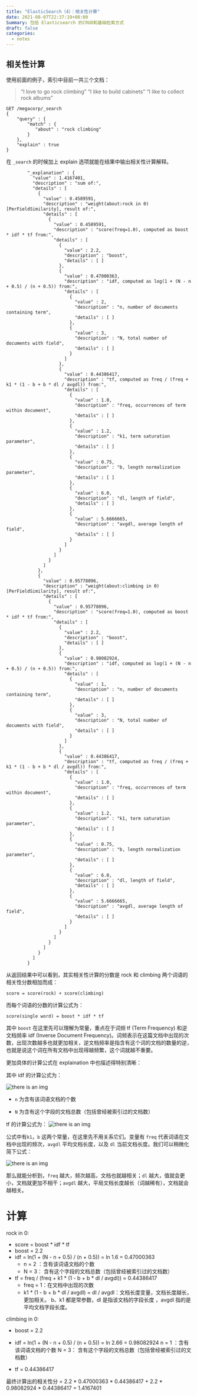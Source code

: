 ```yaml
---
title: "ElasticSearch（4）：相关性计算"
date: 2021-08-07T22:37:19+08:00
Summary: 包括 Elasticsearch 的CRUD和基础检索方式
draft: false
categories:
  - notes
---
```

## 相关性计算

使用前面的例子，索引中目前一共三个文档：

> “I love to go rock climbing”
> “I like to build cabinets”
> “I like to collect rock albums”



```
GET /megacorp/_search
{
    "query" : {
        "match" : {
           "about" : "rock climbing"
        }
    },
    "explain" : true
}
```

在 `_search` 的时候加上 explain 选项就能在结果中输出相关性计算解释。

```
 		"_explanation" : {
          "value" : 1.4167401,
          "description" : "sum of:",
          "details" : [
            {
              "value" : 0.4589591,
              "description" : "weight(about:rock in 0) [PerFieldSimilarity], result of:",
              "details" : [
                {
                  "value" : 0.4589591,
                  "description" : "score(freq=1.0), computed as boost * idf * tf from:",
                  "details" : [
                    {
                      "value" : 2.2,
                      "description" : "boost",
                      "details" : [ ]
                    },
                    {
                      "value" : 0.47000363,
                      "description" : "idf, computed as log(1 + (N - n + 0.5) / (n + 0.5)) from:",
                      "details" : [
                        {
                          "value" : 2,
                          "description" : "n, number of documents containing term",
                          "details" : [ ]
                        },
                        {
                          "value" : 3,
                          "description" : "N, total number of documents with field",
                          "details" : [ ]
                        }
                      ]
                    },
                    {
                      "value" : 0.44386417,
                      "description" : "tf, computed as freq / (freq + k1 * (1 - b + b * dl / avgdl)) from:",
                      "details" : [
                        {
                          "value" : 1.0,
                          "description" : "freq, occurrences of term within document",
                          "details" : [ ]
                        },
                        {
                          "value" : 1.2,
                          "description" : "k1, term saturation parameter",
                          "details" : [ ]
                        },
                        {
                          "value" : 0.75,
                          "description" : "b, length normalization parameter",
                          "details" : [ ]
                        },
                        {
                          "value" : 6.0,
                          "description" : "dl, length of field",
                          "details" : [ ]
                        },
                        {
                          "value" : 5.6666665,
                          "description" : "avgdl, average length of field",
                          "details" : [ ]
                        }
                      ]
                    }
                  ]
                }
              ]
            },
            {
              "value" : 0.95778096,
              "description" : "weight(about:climbing in 0) [PerFieldSimilarity], result of:",
              "details" : [
                {
                  "value" : 0.95778096,
                  "description" : "score(freq=1.0), computed as boost * idf * tf from:",
                  "details" : [
                    {
                      "value" : 2.2,
                      "description" : "boost",
                      "details" : [ ]
                    },
                    {
                      "value" : 0.98082924,
                      "description" : "idf, computed as log(1 + (N - n + 0.5) / (n + 0.5)) from:",
                      "details" : [
                        {
                          "value" : 1,
                          "description" : "n, number of documents containing term",
                          "details" : [ ]
                        },
                        {
                          "value" : 3,
                          "description" : "N, total number of documents with field",
                          "details" : [ ]
                        }
                      ]
                    },
                    {
                      "value" : 0.44386417,
                      "description" : "tf, computed as freq / (freq + k1 * (1 - b + b * dl / avgdl)) from:",
                      "details" : [
                        {
                          "value" : 1.0,
                          "description" : "freq, occurrences of term within document",
                          "details" : [ ]
                        },
                        {
                          "value" : 1.2,
                          "description" : "k1, term saturation parameter",
                          "details" : [ ]
                        },
                        {
                          "value" : 0.75,
                          "description" : "b, length normalization parameter",
                          "details" : [ ]
                        },
                        {
                          "value" : 6.0,
                          "description" : "dl, length of field",
                          "details" : [ ]
                        },
                        {
                          "value" : 5.6666665,
                          "description" : "avgdl, average length of field",
                          "details" : [ ]
                        }
                      ]
                    }
                  ]
                }
              ]
            }
          ]
        }
```


从返回结果中可以看到，其实相关性计算的分数是	rock 和 climbing 两个词语的相关性分数相加而成：

	score = score(rock) + score(climbing)

而每个词语的分数的计算公式为：

	score(single word) = boost * idf * tf

其中 `boost` 在这里先可以理解为常量，重点在于词频 tf (Term Frequency) 和逆文档频率 idf (Inverse Document Frequency)。词频表示在这篇文档中出现的次数，出现次数越多也就更加相关，逆文档频率是指含有这个词的文档的数量的逆，也就是说这个词在所有文档中出现得越频繁，这个词就越不重要。

更加具体的计算公式在 explaination 中也描述得特别清晰：

其中 idf 的计算公式为：

![there is an img](https://blog-1256435232.cos.ap-shanghai.myqcloud.com/cnblog/MommyTalk1629458124028.png)
- `n` 为含有该词语文档的个数

- `N` 为含有这个字段的文档总数（包括曾经被索引过的文档数）


tf 的计算公式为：
 ![there is an img](https://blog-1256435232.cos.ap-shanghai.myqcloud.com/cnblog/MommyTalk1629459556826.png)

 公式中有`k1`，`b` 这两个常量，在这里先不用关系它们。变量有 `freq` 代表词语在文档中出现的频次，`avgdl` 平均文档长度，以及 `dl` 当前文档长度。我们可以稍微化简下公式：


 ![there is an img](https://blog-1256435232.cos.ap-shanghai.myqcloud.com/cnblog/MommyTalk1629458073299.png)

那么就能分析到，`freq` 越大，频次越高，文档也就越相关；`dl` 越大，值就会更小，文档就更加不相干；`avgdl` 越大，平局文档长度越长（词越稀有），文档就会越相关。

# 计算

rock in 0:
- score = boost * idf * tf
- boost = 2.2
- idf = ln(1 + (N - n + 0.5) / (n + 0.5)) = ln 1.6 = 0.47000363
  - n = 2 ：含有该词语文档的个数
  - N = 3： 含有这个字段的文档总数（包括曾经被索引过的文档数）
- tf = freq / (freq + k1 * (1 - b + b * dl / avgdl)) = 0.44386417
  - freq = 1：在文档中出现的次数
  - k1 * (1 - b + b * dl / avgdl) = dl / avgdl：文档长度变量，文档长度越长，更加相关。
    b、k1 都是常参数，dl 是指该文档的字段长度 ，avgdl 指的是平均文档字段长度。

climbing in 0:

- boost = 2.2

- idf = ln(1 + (N - n + 0.5) / (n + 0.5)) = ln 2.66 = 0.98082924
  n = 1 ：含有该词语文档的个数
  N = 3： 含有这个字段的文档总数（包括曾经被索引过的文档数）
- tf = 0.44386417

最终计算出的相关性分 = 2.2 * 0.47000363 * 0.44386417 + 2.2 * 0.98082924 * 0.44386417 = 1.4167401